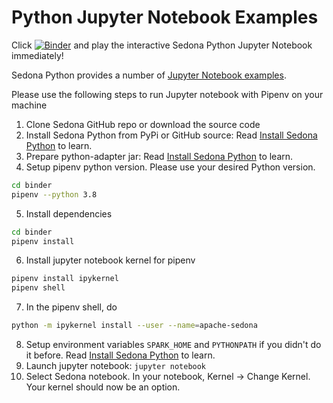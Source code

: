# Python Jupyter Notebook Examples

Click [![Binder](https://mybinder.org/badge_logo.svg)](https://mybinder.org/v2/gh/apache/sedona/HEAD?filepath=binder) and play the interactive Sedona Python Jupyter Notebook immediately!

Sedona Python provides a number of [Jupyter Notebook examples](https://github.com/apache/sedona/blob/master/binder/).


Please use the following steps to run Jupyter notebook with Pipenv on your machine

1. Clone Sedona GitHub repo or download the source code
2. Install Sedona Python from PyPi or GitHub source: Read [Install Sedona Python](../../setup/install-python/#install-sedona) to learn.
3. Prepare python-adapter jar: Read [Install Sedona Python](../../setup/install-python/#prepare-python-adapter-jar) to learn.
4. Setup pipenv python version. Please use your desired Python version.
```bash
cd binder
pipenv --python 3.8
```
5. Install dependencies
```bash
cd binder
pipenv install
```
6. Install jupyter notebook kernel for pipenv
```bash
pipenv install ipykernel
pipenv shell
```
7. In the pipenv shell, do
```bash
python -m ipykernel install --user --name=apache-sedona
```
8. Setup environment variables `SPARK_HOME` and `PYTHONPATH` if you didn't do it before. Read [Install Sedona Python](../../setup/install-python/#setup-environment-variables) to learn.
9. Launch jupyter notebook: `jupyter notebook`
10. Select Sedona notebook. In your notebook, Kernel -> Change Kernel. Your kernel should now be an option.